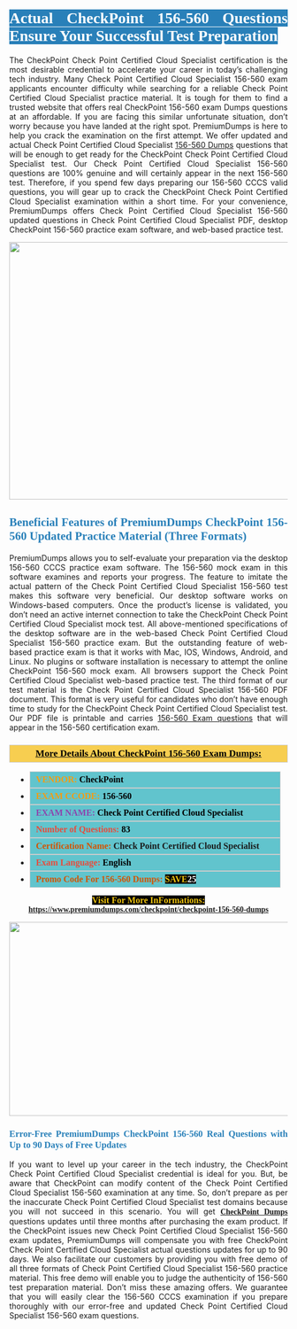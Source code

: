 <h1 style="text-align: justify;"><span style="color:#ffffff;"><span style="font-family:Georgia,serif;"><strong><span style="background-color:#2980b9;">Actual CheckPoint 156-560 Questions Ensure Your Successful Test Preparation</span></strong></span></span></h1>

<p style="text-align: justify;">The CheckPoint Check Point Certified Cloud Specialist certification is the most desirable credential to accelerate your career in today’s challenging tech industry. Many Check Point Certified Cloud Specialist 156-560 exam applicants encounter difficulty while searching for a reliable Check Point Certified Cloud Specialist practice material. It is tough for them to find a trusted website that offers real CheckPoint 156-560 exam Dumps questions at an affordable. If you are facing this similar unfortunate situation, don’t worry because you have landed at the right spot. PremiumDumps is here to help you crack the examination on the first attempt. We offer updated and actual Check Point Certified Cloud Specialist <a href="https://www.premiumdumps.com/checkpoint/checkpoint-156-560-dumps">156-560 Dumps</a> questions that will be enough to get ready for the CheckPoint Check Point Certified Cloud Specialist test. Our Check Point Certified Cloud Specialist 156-560 questions are 100% genuine and will certainly appear in the next 156-560 test. Therefore, if you spend few days preparing our 156-560 CCCS valid questions, you will gear up to crack the CheckPoint Check Point Certified Cloud Specialist examination within a short time. For your convenience, PremiumDumps offers Check Point Certified Cloud Specialist 156-560 updated questions in Check Point Certified Cloud Specialist PDF, desktop CheckPoint 156-560 practice exam software, and web-based practice test.</p>

<p style="text-align: center;"><a href="https://www.premiumdumps.com/checkpoint/checkpoint-156-560-dumps"><img alt="" src="https://i.imgur.com/KJGzbJ2.jpeg" style="width: 700px; height: 465px;" /></a></p>

<h2 style="text-align: justify;"><span style="color:#2980b9;"><span style="font-family:Georgia,serif;"><strong>Beneficial Features of PremiumDumps CheckPoint 156-560 Updated Practice Material (Three Formats)</strong></span></span></h2>

<p style="text-align: justify;">PremiumDumps allows you to self-evaluate your preparation via the desktop 156-560 CCCS practice exam software. The 156-560 mock exam in this software examines and reports your progress. The feature to imitate the actual pattern of the Check Point Certified Cloud Specialist 156-560 test makes this software very beneficial. Our desktop software works on Windows-based computers. Once the product’s license is validated, you don’t need an active internet connection to take the CheckPoint Check Point Certified Cloud Specialist mock test. All above-mentioned specifications of the desktop software are in the web-based Check Point Certified Cloud Specialist 156-560 practice exam. But the outstanding feature of web-based practice exam is that it works with Mac, IOS, Windows, Android, and Linux. No plugins or software installation is necessary to attempt the online CheckPoint 156-560 mock exam. All browsers support the Check Point Certified Cloud Specialist web-based practice test. The third format of our test material is the Check Point Certified Cloud Specialist 156-560 PDF document. This format is very useful for candidates who don’t have enough time to study for the CheckPoint Check Point Certified Cloud Specialist test. Our PDF file is printable and carries <a href="https://www.premiumdumps.com/checkpoint/checkpoint-156-560-dumps">156-560 Exam questions</a> that will appear in the 156-560 certification exam.</p>

<h3 style="background: #f7ce50; border: 1px solid rgb(204, 204, 204); padding: 5px 10px; text-align: center;"><span style="font-family:Georgia,serif;"><u><u><span style="color:#000000;"><span style="font-size:11pt"><span style="line-height:normal"><b><span style="font-size:13.0pt"><span cambria="">More Details About CheckPoint 156-560 Exam Dumps:</span></span></b></span></span></span></u></u></span></h3>

<ul>
	<li style="margin:0cm 10pt">
	<div style="background:#61c4cd; border: 1px solid rgb(204, 204, 204); padding: 5px 10px; text-align: justify;"><span style="font-family:Georgia,serif;"><span style="font-size:11pt"><span style="line-height:normal"><b><span style="font-size:12.0pt"><span new="" roman="" times=""><span style="color:#f39c12;">VENDOR:</span> <span style="color:#000000;">CheckPoint</span></span></span></b></span></span></span></div>
	</li>
	<li style="margin:0cm 10pt">
	<div style="background: #61c4cd; border: 1px solid rgb(204, 204, 204); padding: 5px 10px; text-align: justify;"><span style="font-family:Georgia,serif;"><span style="font-size:11pt"><span style="line-height:normal"><b><span style="font-size:12.0pt"><span new="" roman="" times=""><span style="color:#f39c12;">EXAM CCODE:</span> <span style="color:#000000;">156-560</span></span></span></b></span></span></span></div>
	</li>
	<li style="margin:0cm 10pt">
	<div style="background: #61c4cd; border: 1px solid rgb(204, 204, 204); padding: 5px 10px; text-align: justify;"><span style="font-family:Georgia,serif;"><span style="font-size:11pt"><span style="line-height:normal"><b><span style="font-size:12.0pt"><span new="" roman="" times=""><span style="color:#8e44ad;">EXAM NAME:</span> <span style="color:#000000;">Check Point Certified Cloud Specialist</span></span></span></b></span></span></span></div>
	</li>
	<li style="margin:0cm 10pt">
	<div style="background: #61c4cd; border: 1px solid rgb(204, 204, 204); padding: 5px 10px;"><span style="font-family:Georgia,serif;"><span style="font-size:11pt"><span style="line-height:normal"><b><span style="font-size:12.0pt"><span new="" roman="" times=""><span style="color:#e74c3c;">Number of Questions:</span><span style="color:#000000;"><span style="color:#f1c40f;"> </span>83</span></span></span></b></span></span></span></div>
	</li>
	<li style="margin:0cm 10pt">
	<div style="background: #61c4cd; border: 1px solid rgb(204, 204, 204); padding: 5px 10px; text-align: justify;"><span style="font-family:Georgia,serif;"><span style="font-size:11pt"><span style="line-height:normal"><b><span style="font-size:12.0pt"><span new="" roman="" times=""><span style="color:#d35400;">Certification Name:</span> Check Point Certified Cloud Specialist</span></span></b></span></span></span></div>
	</li>
	<li style="margin:0cm 10pt">
	<div style="background: #61c4cd; border: 1px solid rgb(204, 204, 204); padding: 5px 10px; text-align: justify;"><span style="font-family:Georgia,serif;"><span style="font-size:11pt"><span style="line-height:normal"><b><span style="font-size:12.0pt"><span new="" roman="" times=""><span style="color:#e74c3c;">Exam Language:</span> <span style="color:#000000;">English</span></span></span></b></span></span></span></div>
	</li>
	<li style="margin:0cm 10pt">
	<div style="background: #61c4cd; border: 1px solid rgb(204, 204, 204); padding: 5px 10px;"><span style="font-family:Georgia,serif;"><span style="font-size:11pt"><span style="line-height:normal"><b><span style="font-size:12.0pt"><span new="" roman="" times=""><span style="color:#d35400;">Promo Code For 156-560 Dumps:</span><span style="color:#f1c40f;"> <span style="background-color:#000000;">SAVE</span></span><span style="color:#ffffff;"><span style="background-color:#000000;">25</span></span></span></span></b></span></span></span></div>
	</li>
</ul>

<p style="text-align: center;"><span style="font-family:Georgia,serif;"><strong><span style="font-size:16px;"><span style="color:#f1c40f;"><span style="background-color:#000000;">Visit For More InFormations:</span></span></span> <a href="https://www.premiumdumps.com/checkpoint/checkpoint-156-560-dumps">https://www.premiumdumps.com/checkpoint/checkpoint-156-560-dumps</a></strong></span></p>

<p style="text-align: center;"><strong><strong><a href="https://www.premiumdumps.com/checkpoint/checkpoint-156-560-dumps"><img alt="" src="https://i.imgur.com/F18GQwv.jpeg" style="width: 700px; height: 350px;" /></a></strong></strong></p>

<h3 style="text-align: justify;"><span style="color:#2980b9;"><span style="font-family:Georgia,serif;"><strong><strong><strong>Error-Free PremiumDumps CheckPoint 156-560 Real Questions with Up to 90 Days of Free Updates</strong></strong></strong></span></span></h3>

<p style="text-align: justify;">If you want to level up your career in the tech industry, the CheckPoint Check Point Certified Cloud Specialist credential is ideal for you. But, be aware that CheckPoint can modify content of the Check Point Certified Cloud Specialist 156-560 examination at any time. So, don’t prepare as per the inaccurate Check Point Certified Cloud Specialist test domains because you will not succeed in this scenario. You will get <span style="font-family:Georgia,serif;"><strong><a href="https://www.premiumdumps.com/checkpoint-exam-dumps">CheckPoint Dumps</a></strong></span> questions updates until three months after purchasing the exam product. If the CheckPoint issues new Check Point Certified Cloud Specialist 156-560 exam updates, PremiumDumps will compensate you with free CheckPoint Check Point Certified Cloud Specialist actual questions updates for up to 90 days. We also facilitate our customers by providing you with free demo of all three formats of Check Point Certified Cloud Specialist 156-560 practice material. This free demo will enable you to judge the authenticity of 156-560 test preparation material. Don’t miss these amazing offers. We guarantee that you will easily clear the 156-560 CCCS examination if you prepare thoroughly with our error-free and updated Check Point Certified Cloud Specialist 156-560 exam questions.</p>
